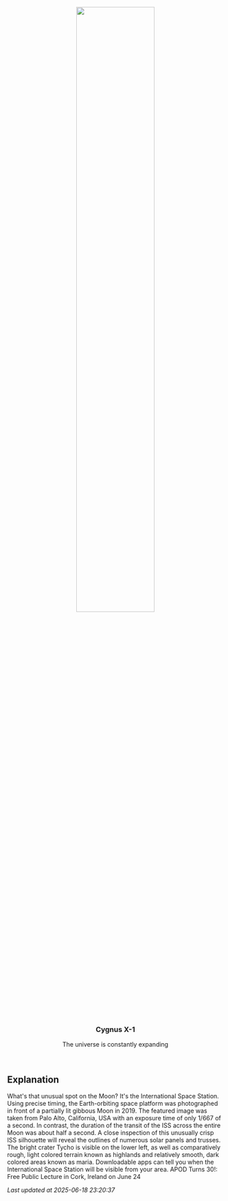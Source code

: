 <p align='center'>
    <img src='https://apod.nasa.gov/apod/image/2506/IssMoon_Holland_960.jpg' width='60%' />
    <h3 align="center">Cygnus X-1</h3>
    <p align="center">The universe is constantly expanding</p>
</p>
<br/>

Explanation
--
What's that unusual spot on the Moon? It's the International Space Station. Using precise timing, the Earth-orbiting space platform was photographed in front of a partially lit gibbous Moon in 2019. The featured image was taken from Palo Alto, California, USA with an exposure time of only 1/667 of a second. In contrast, the duration of the transit of the ISS across the entire Moon was about half a second.  A close inspection of this unusually crisp ISS silhouette will reveal the outlines of numerous solar panels and trusses.  The bright crater Tycho is visible on the lower left, as well as comparatively rough, light colored terrain known as highlands and relatively smooth, dark colored areas known as maria.  Downloadable  apps can tell you when the International Space Station will be visible from your area.   APOD Turns 30!: Free Public Lecture in Cork, Ireland on June 24


*Last updated at 2025-06-18 23:20:37*
